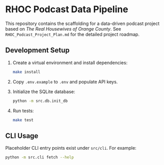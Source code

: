 # RHOC Podcast Data Pipeline

This repository contains the scaffolding for a data-driven podcast project based on *The Real Housewives of Orange County*. See `RHOC_Podcast_Project_Plan.md` for the detailed project roadmap.

## Development Setup

1. Create a virtual environment and install dependencies:

   ```bash
   make install
   ```

2. Copy `.env.example` to `.env` and populate API keys.

3. Initialize the SQLite database:

   ```bash
   python -m src.db.init_db
   ```

4. Run tests:

   ```bash
   make test
   ```

## CLI Usage

Placeholder CLI entry points exist under `src/cli`. For example:

```bash
python -m src.cli fetch --help
```
